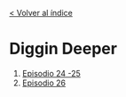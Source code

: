 [< Volver al índice](/docs/README.md)

# Diggin Deeper

1. [Episodio 24 -25 ](../chapter/diggingDeeper/episode24-26.md)
2. [Episodio 26](../chapter/diggingDeeper/episode26.md)